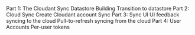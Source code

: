 Part 1: The Cloudant Sync Datastore
  Building
  Transition to datastore
Part 2: Cloud Sync
  Create Cloudant account
  Sync
Part 3: Sync UI
  UI feedback syncing to the cloud
  Pull-to-refresh syncing from the cloud
Part 4: User Accounts
  Per-user tokens
